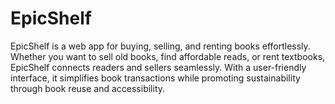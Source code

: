 # EpicShelf
EpicShelf is a web app for buying, selling, and renting books effortlessly. Whether you want to sell old books, find affordable reads, or rent textbooks, EpicShelf connects readers and sellers seamlessly. With a user-friendly interface, it simplifies book transactions while promoting sustainability through book reuse and accessibility.
